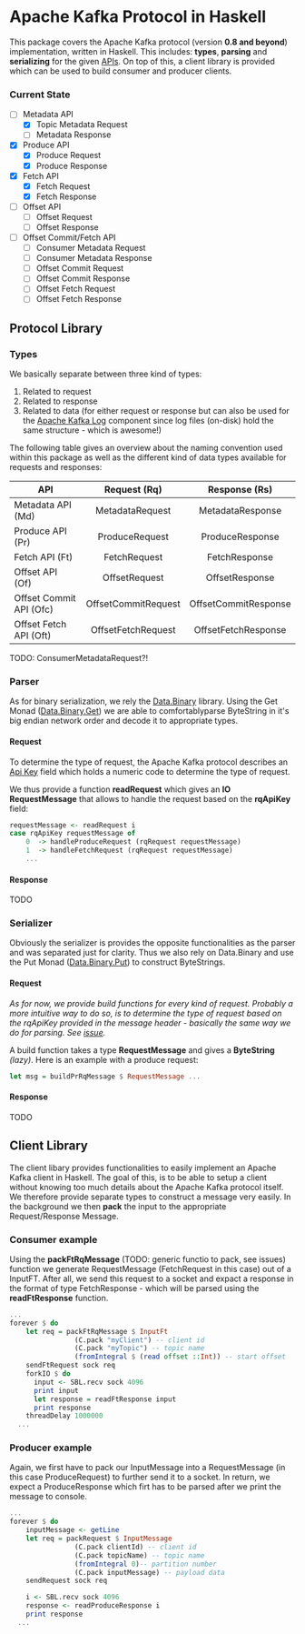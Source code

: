 # Apache Kafka Protocol in Haskell

This package covers the Apache Kafka protocol (version **0.8 and beyond**) implementation, written in Haskell. 
This includes: **types**, **parsing** and **serializing** for the given [APIs](https://cwiki.apache.org/confluence/display/KAFKA/A+Guide+To+The+Kafka+Protocol#AGuideToTheKafkaProtocol-TheAPIs).
On top of this, a client library is provided which can be used to build consumer and producer clients.

### Current State

- [ ] Metadata API
  - [x] Topic Metadata Request
  - [ ] Metadata Response
- [x] Produce API
    - [x] Produce Request
    - [x] Produce Response
- [x] Fetch API
  - [x] Fetch Request
  - [x] Fetch Response
- [ ] Offset API
  - [ ] Offset Request
  - [ ] Offset Response
- [ ] Offset Commit/Fetch API
  - [ ] Consumer Metadata Request
  - [ ] Consumer Metadata Response
  - [ ] Offset Commit Request
  - [ ] Offset Commit Response
  - [ ] Offset Fetch Request
  - [ ] Offset Fetch Response

## Protocol Library

### Types

We basically separate between three kind of types:
 1. Related to request
 2. Related to response
 3. Related to data (for either request or response but can also be used for the [Apache Kafka Log](http://kafka.apache.org/documentation.html#log) component since log files (on-disk) hold the same structure - which is awesome!)
 
The following table gives an overview about the naming convention used within this package as well as the different kind of data types available for requests and responses:

| API                     | Request (Rq)        | Response (Rs)         |
| ----------------------- |:-------------------:| :--------------------:|
| Metadata API (Md)       | MetadataRequest     | MetadataResponse      |
| Produce API (Pr)        | ProduceRequest      | ProduceResponse       |
| Fetch API (Ft)          | FetchRequest        | FetchResponse         |
| Offset API (Of)         | OffsetRequest       | OffsetResponse        |
| Offset Commit API (Ofc) | OffsetCommitRequest | OffsetCommitResponse  |
| Offset Fetch API (Oft)  | OffsetFetchRequest  | OffsetFetchResponse   |

TODO: ConsumerMetadataRequest?!

### Parser

As for binary serialization, we rely the [Data.Binary](https://hackage.haskell.org/package/binary-0.4.1/docs/Data-Binary.html#t:Binary) library. 
Using the Get Monad ([Data.Binary.Get](https://hackage.haskell.org/package/binary-0.4.3.1/docs/Data-Binary-Get.html)) we are able to comfortablyparse ByteString in it's big endian network order and decode it to appropriate types.

#### Request

To determine the type of request, the Apache Kafka protocol describes an [Api Key](https://cwiki.apache.org/confluence/display/KAFKA/A+Guide+To+The+Kafka+Protocol#AGuideToTheKafkaProtocol-ApiKeys) field which holds a numeric code to determine the type of request. 

We thus provide a function **readRequest** which gives an **IO RequestMessage** that allows to handle the request based on the **rqApiKey** field: 

```haskell
requestMessage <- readRequest i
case rqApiKey requestMessage of
    0  -> handleProduceRequest (rqRequest requestMessage)
    1  -> handleFetchRequest (rqRequest requestMessage)
    ...
```

#### Response

TODO

### Serializer

Obviously the serializer is provides the opposite functionalities as the parser and was separated just for clarity. Thus we also rely on Data.Binary and use the Put Monad ([Data.Binary.Put](https://hackage.haskell.org/package/binary-0.4.3.1/docs/Data-Binary-Put.html)) to construct ByteStrings.

#### Request

*As for now, we provide build functions for every kind of request. Probably a more intuitive way to do so, is to determine the type of request based on the rqApiKey provided in the message header - basically the same way we do for parsing. See [issue](https://github.com/hmb-ba/protocol/issues/1).*

A build function takes a type **RequestMessage** and gives a **ByteString** *(lazy)*. Here is an example with a produce request:

```haskell
let msg = buildPrRqMessage $ RequestMessage ...
```

#### Response

TODO

## Client Library

The client libary provides functionalities to easily implement an Apache Kafka client in Haskell. The goal of this, is to be able to setup a client without knowing too much details about the Apache Kafka protocol itself. We therefore provide separate types to construct a message very easily. In the background we then **pack** the input to the appropriate Request/Response Message.

### Consumer example

Using the **packFtRqMessage** (TODO: generic functio to pack, see issues) function we generate RequestMessage (FetchRequest in this case) out of a InputFT. After all, we send this request to a socket and expact a response in the format of type FetchResponse - which will be parsed using the **readFtResponse** function. 

```haskell
...
forever $ do
    let req = packFtRqMessage $ InputFt
                (C.pack "myClient") -- client id
                (C.pack "myTopic") -- topic name
                (fromIntegral $ (read offset ::Int)) -- start offset
    sendFtRequest sock req
    forkIO $ do
      input <- SBL.recv sock 4096
      print input
      let response = readFtResponse input
      print response
    threadDelay 1000000
  ...
```

### Producer example

Again, we first have to pack our InputMessage into a RequestMessage (in this case ProduceRequest) to further send it to a socket. In return, we expect a ProduceResponse which firt has to be parsed after we print the message to console.

```haskell
...
forever $ do 
    inputMessage <- getLine
    let req = packRequest $ InputMessage 
                (C.pack clientId) -- client id
                (C.pack topicName) -- topic name
                (fromIntegral 0)-- partition number
                (C.pack inputMessage) -- payload data
    sendRequest sock req

    i <- SBL.recv sock 4096
    response <- readProduceResponse i
    print response 
  ...
```
